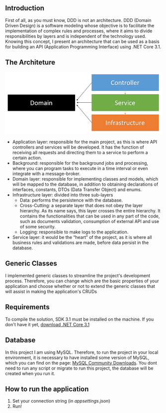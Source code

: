 ## Introduction

First of all, as you must know, DDD is not an architecture. DDD (Domain Driven Design) is a software modeling whose objective is to facilitate the implementation of complex rules and processes, where it aims to divide responsibilities by layers and is independent of the technology used. Knowing this concept, I present an architecture that can be used as a basis for building an API (Application Programming Interface) using .NET Core 3.1.

## The Architeture

![Architeture of the project](docs/Project_Architeture.PNG)

- Application layer: responsible for the main project, as this is where API controllers and services will be developed. It has the function of receiving all requests and directing them to a service to perform a certain action.
- Background: responsible for the background jobs and processing, where you can program tasks to execute in a time interval or even integrate with a message-broker.
- Domain layer: responsible for implementing classes and models, which will be mapped to the database, in addition to obtaining declarations of interfaces, constants, DTOs (Data Transfer Object) and enums.
- Infrastructure layer: divided into three sub-layers
    - Data: performs the persistence with the database.
    - Cross-Cutting: a separate layer that does not obey the layer hierarchy. As its name says, this layer crosses the entire hierarchy. It contains the functionalities that can be used in any part of the code, such as documents validation, consumption of external API and use of some security.
    - Logging: responsible to make logs to the application.
- Service layer: it would be the “heart” of the project, as it is where all business rules and validations are made, before data persist in the database.

## Generic Classes

I implemented generic classes to streamline the project's development process. Therefore, you can change which are the basic properties of your application and choose whether or not to extend the generic classes that will assist in making the application's CRUDs

## Requirements

To compile the solution, SDK 3.1 must be installed on the machine. If you don't have it yet, [download .NET Core 3.1](https://dotnet.microsoft.com/download/dotnet-core/3.1)

## Database

In this project I am using MySQL. Therefore, to run the project in your local environment, it is necessary to have installed some version of MySQL, which you can find on the page: [MySQL Community Downloads](https://dev.mysql.com/downloads/). You dont need to run any script or migrate to run this project, the database will be created when you run it.

## How to run the application

1. Set your connection string (in *appsettings.json*)
2. Run!
